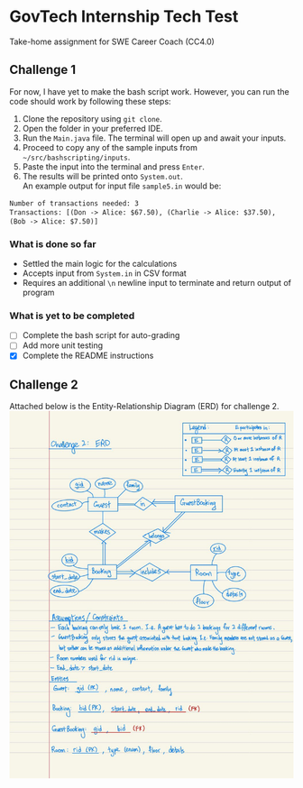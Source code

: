 # GovTech Internship Tech Test
Take-home assignment for SWE Career Coach (CC4.0)

## Challenge 1
For now, I have yet to make the bash script work.
However, you can run the code should work by following these steps:
1. Clone the repository using `git clone`.
2. Open the folder in your preferred IDE.
3. Run the `Main.java` file. The terminal will open up and await your inputs.
4. Proceed to copy any of the sample inputs from `~/src/bashscripting/inputs`.
5. Paste the input into the terminal and press `Enter`.
6. The results will be printed onto `System.out`.  
An example output for input file `sample5.in` would be: 
```
Number of transactions needed: 3
Transactions: [(Don -> Alice: $67.50), (Charlie -> Alice: $37.50), (Bob -> Alice: $7.50)]
```

### What is done so far
- Settled the main logic for the calculations
- Accepts input from `System.in` in CSV format
- Requires an additional `\n` newline input to terminate and return output of program

### What is yet to be completed
- [ ] Complete the bash script for auto-grading
- [ ] Add more unit testing
- [x] Complete the README instructions

## Challenge 2
Attached below is the Entity-Relationship Diagram (ERD) for challenge 2.
![Challenge 2](./imgs/challenge2_erd.jpg)
